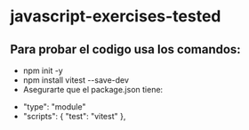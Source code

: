 # javascript-exercises-tested
## Para probar el codigo usa los comandos:
* npm init -y
* npm install vitest --save-dev
* Asegurarte que el package.json tiene:
- "type": "module"
- "scripts": {
      "test": "vitest"
    },
